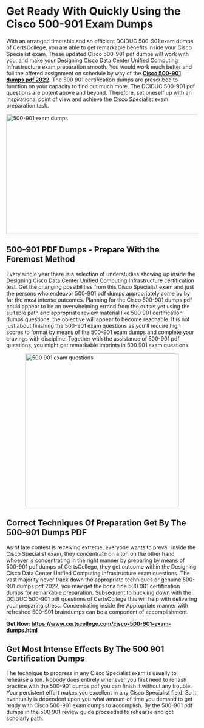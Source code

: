 <h1><strong>Get Ready With Quickly Using the Cisco 500-901 Exam Dumps&nbsp;</strong></h1>
<p><span style="font-weight: 400;">With an arranged timetable and an efficient DCIDUC 500-901 exam dumps of CertsCollege, you are able to get remarkable benefits inside your Cisco Specialist exam. These updated Cisco 500-901 pdf dumps will work with you, and make your Designing Cisco Data Center Unified Computing Infrastructure exam preparation smooth. You would work much better and full the offered assignment on schedule by way of the <strong><a href="https://www.certscollege.com/cisco-500-901-exam-dumps.html">Cisco 500-901 dumps pdf 2022</a></strong>. The 500 901 certification dumps are prescribed to function on your capacity to find out much more. The DCIDUC 500-901 pdf questions are potent above and beyond. Therefore, set oneself up with an inspirational point of view and achieve the Cisco Specialist exam preparation task.&nbsp;</span></p>
<p><span style="font-weight: 400;"><img style="display: block; margin-left: auto; margin-right: auto;" src="https://i.ibb.co/CPDK3ps/Yellow-and-Blue-Initiative-Blog-Banner.png" alt="500-901 exam dumps" width="559" height="315" /></span></p>
<h2><strong>500-901 PDF Dumps - Prepare With the Foremost Method</strong></h2>
<p><span style="font-weight: 400;">Every single year there is a selection of understudies showing up inside the Designing Cisco Data Center Unified Computing Infrastructure certification test. Get the changing possibilities from this Cisco Specialist exam and just the persons who endeavor 500-901 pdf dumps appropriately come by by far the most intense outcomes. Planning for the Cisco 500-901 dumps pdf could appear to be an overwhelming errand from the outset yet using the suitable path and appropriate review material like 500 901 certification dumps questions, the objective will appear to become reachable. It is not just about finishing the 500-901 exam questions as you'll require high scores to format by means of the 500-901 exam dumps and complete your cravings with discipline. Together with the assistance of 500-901 pdf questions, you might get remarkable imprints in 500 901 exam questions.</span></p>
<p><span style="font-weight: 400;"><a href="https://tinyurl.com/y7dduufk"><img style="display: block; margin-left: auto; margin-right: auto;" src="https://i.ibb.co/9tMrhdY/Teacher-Appreciation-Invitation.png" alt="500 901 exam questions " width="404" height="404" /></a></span></p>
<h2><strong>Correct Techniques Of Preparation Get By The 500-901 Dumps PDF</strong></h2>
<p><span style="font-weight: 400;">As of late contest is receiving extreme, everyone wants to prevail inside the Cisco Specialist exam, they concentrate on a ton on the other hand whoever is concentrating in the right manner by preparing by means of 500-901 pdf dumps of CertsCollege, they get outcome within the Designing Cisco Data Center Unified Computing Infrastructure exam questions. The vast majority never track down the appropriate techniques or genuine 500-901 dumps pdf 2022, you may get the bona fide 500 901 certification dumps for remarkable preparation. Subsequent to buckling down with the DCIDUC 500-901 pdf questions of CertsCollege this will help with delivering your preparing stress. Concentrating inside the Appropriate manner with refreshed 500-901 braindumps can be a component of accomplishment.</span></p>
<p><span style="font-weight: 400;"><strong>Get Now: <a href="https://www.certscollege.com/cisco-500-901-exam-dumps.html">https://www.certscollege.com/cisco-500-901-exam-dumps.html</a></strong></span></p>
<h2><strong>Get Most Intense Effects By The 500 901 Certification Dumps</strong></h2>
<p><span style="font-weight: 400;">The technique to progress in any Cisco Specialist exam is usually to rehearse a ton. Nobody does entirely whenever you first need to rehash practice with the 500-901 dumps pdf you can finish it without any trouble. Your persistent effort makes you excellent in any Cisco Specialist field. So it eventually is dependent upon you what amount of time you demand to get ready with Cisco 500-901 exam dumps to accomplish. By the 500-901 pdf dumps in the 500 901 review guide proceeded to rehearse and got scholarly path.</span></p>
